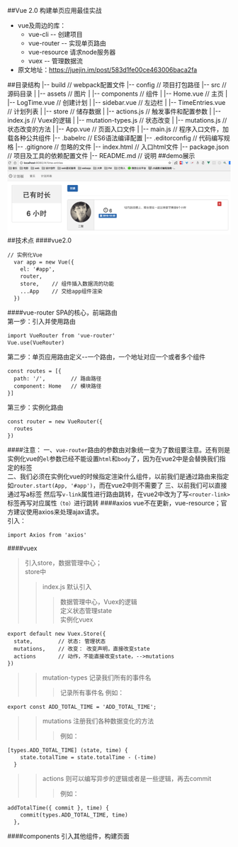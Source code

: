 
##Vue 2.0 构建单页应用最佳实战
  * vue及周边的库：
    * vue-cli -- 创建项目
    * vue-router -- 实现单页路由
    * vue-resource 请求node服务器
    * vuex -- 管理数据流
  * 原文地址：https://juejin.im/post/583d1fe00ce463006baca2fa

##目录结构
    |-- build                            // webpack配置文件 
    |-- config                           // 项目打包路径
    |-- src                              // 源码目录
    |   |-- assets                       // 图片
    |   |-- components                   // 组件
    |      |-- Home.vue                  // 主页
    |      |-- LogTime.vue           	   // 创建计划
    |      |-- sidebar.vue               // 左边栏
    |      |-- TimeEntries.vue           // 计划列表
    |		|-- store                   	   // 储存数据
    |      |-- actions.js                // 触发事件和配置参数
    |      |-- index.js                  // Vuex的逻辑
    |      |-- mutation-types.js         // 状态改变
    |      |-- mutations.js              // 状态改变的方法
    |   |-- App.vue                      // 页面入口文件
    |   |-- main.js                      // 程序入口文件，加载各种公共组件
    |-- .babelrc                         // ES6语法编译配置
    |-- .editorconfig                    // 代码编写规格
    |-- .gitignore                       // 忽略的文件
    |-- index.html                       // 入口html文件
    |-- package.json                     // 项目及工具的依赖配置文件
    |-- README.md                        // 说明
##demo展示
![demo](./src/assets/demo.png "demo")
##技术点
  ####vue2.0
  ````
  // 实例化Vue
    var app = new Vue({
      el: '#app',
      router,
      store,    // 组件插入数据流的功能
      ...App    // 交给app组件渲染
    })
  ````
  ####vue-router
  SPA的核心，前端路由   
  第一步：引入并使用路由
  ````
  import VueRouter from 'vue-router'
  Vue.use(VueRouter)
  ````
  第二步：单页应用路由定义--一个路由，一个地址对应一个或者多个组件
  ````
  const routes = [{
    path: '/',        // 路由路径
    component: Home   // 模块路径
  }]
  ````
  第三步：实例化路由
  ````
  const router = new VueRouter({
    routes
  })
  ````
  ####注意：
  一、`vue-router`路由的参数由对象统一变为了数组要注意。还有则是实例化vue的`el`参数已经不能设置`html`和`body`了，因为在vue2中是会替换我们指定的标签  
  二、我们必须在实例化vue的时候指定渲染什么组件，以前我们是通过路由来指定如`router.start(App, '#app')`，而在vue2中则不需要了
  三、以前我们可以直接通过写a标签 然后写`v-link`属性进行路由跳转，在vue2中改为了写`<router-link>`标签再写对应属性`（to）`进行跳转
  ####axios
  vue不在更新，vue-resource；官方建议使用axios来处理ajax请求。  
  引入：
  ````
  import Axios from 'axios'
  ````
  ####vuex
  > 引入store，数据管理中心；  
  > store中   
  >> index.js 默认引入  
  >>>数据管理中心，Vuex的逻辑  
  >>>定义状态管理state  
  >>>实例化vuex
  ````
  export default new Vuex.Store({
    state,        // 状态: 管理状态
    mutations,    // 改变： 改变声明，直接改变state
    actions       // 动作，不能直接改变state，-->mutations
  })
  ````
  >>mutation-types 记录我们所有的事件名 
  >>>记录所有事件名
  >>>例如：
  ````
  export const ADD_TOTAL_TIME = 'ADD_TOTAL_TIME';
  ````
    
  >>mutations 注册我们各种数据变化的方法 
   >>>例如：
   ````
   [types.ADD_TOTAL_TIME] (state, time) {
       state.totalTime = state.totalTime - (-time)
     }
   ````
  >>actions 则可以编写异步的逻辑或者是一些逻辑，再去commit  
  >>>例如：  
  ````
  addTotalTime({ commit }, time) {
      commit(types.ADD_TOTAL_TIME, time)
    },
  ````
  ####components
  引入其他组件，构建页面
  
  
  
  
  
  
  
  
  
  
  
  
  
  
  
  
  
  
  
  
  
  
  
  
